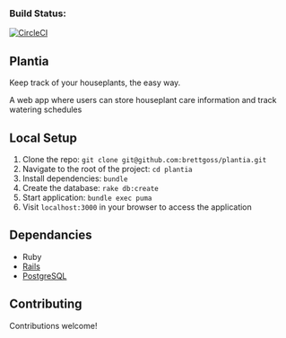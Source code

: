 ### Build Status:
[![CircleCI](https://circleci.com/gh/brettgoss/plantia.svg?style=svg)](https://circleci.com/gh/brettgoss/plantia)

## Plantia
Keep track of your houseplants, the easy way.

A web app where users can store houseplant care information and track watering schedules


## Local Setup
1. Clone the repo: `git clone git@github.com:brettgoss/plantia.git`
1. Navigate to the root of the project: `cd plantia`
1. Install dependencies: `bundle`
1. Create the database: `rake db:create`
1. Start application: `bundle exec puma`
1. Visit `localhost:3000` in your browser to access the application


## Dependancies

- Ruby
- [Rails](https://rubygems.org/gems/rails)
- [PostgreSQL](https://rubygems.org/gems/pg)

## Contributing
Contributions welcome!
